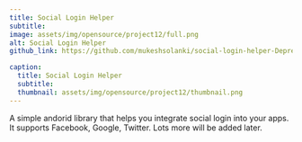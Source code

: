 ```yaml
---
title: Social Login Helper
subtitle: 
image: assets/img/opensource/project12/full.png
alt: Social Login Helper
github_link: https://github.com/mukeshsolanki/social-login-helper-Deprecated-Prevailer

caption:
  title: Social Login Helper
  subtitle: 
  thumbnail: assets/img/opensource/project12/thumbnail.png
---
```

A simple andorid library that helps you integrate social login into your apps. It supports
Facebook, Google, Twitter. Lots more will be added later. 